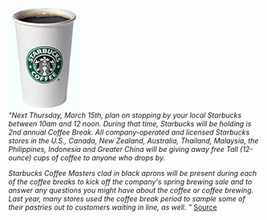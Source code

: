 [![](starbuckscup.gif)](http://bp1.blogger.com/_kfv2ADnjgQg/RfAsz8zgYTI/AAAAAAAAABE/rx6yUKaViJI/s1600-h/starbuckscup.gif)  
*"Next Thursday, March 15th, plan on stopping by your local Starbucks between 10am and 12 noon. During that time, Starbucks will be holding is 2nd annual Coffee Break. All company-operated and licensed Starbucks stores in the U.S., Canada, New Zealand, Australia, Thailand, Malaysia, the Philippines, Indonesia and Greater China will be giving away free Tall (12-ounce) cups of coffee to anyone who drops by.*   
  
*Starbucks Coffee Masters clad in black aprons will be present during each of the coffee breaks to kick off the company's spring brewing sale and to answer any questions you might have about the coffee or coffee brewing. Last year, many stores used the coffee break period to sample some of their pastries out to customers waiting in line, as well. "* [Source](http://www.slashfood.com/2007/03/05/starbucks-coffee-break-march-15th/)